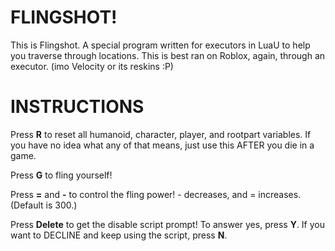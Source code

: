 # FLINGSHOT!
This is Flingshot. A special program written for executors in LuaU to help you traverse through locations. 
This is best ran on Roblox, again, through an executor. (imo Velocity or its reskins :P)

# INSTRUCTIONS
Press **R** to reset all humanoid, character, player, and rootpart variables. If you have no idea what any of that means, just use this AFTER you die in a game.

Press **G** to fling yourself!


Press **=** and **-** to control the fling power! - decreases, and = increases. (Default is 300.)


Press **Delete** to get the disable script prompt! To answer yes, press **Y**. If you want to DECLINE and keep using the script, press **N**.

